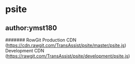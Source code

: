# psite
author:ymst180
---
####### RowGit
Production CDN (https://cdn.rawgit.com/TransAssist/psite/master/psite.js)  
Development CDN (https://rawgit.com/TransAssist/psite/development/psite.js)  
